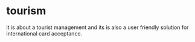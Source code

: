 # tourism
it is about a tourist management and its is also a user friendly solution for international card acceptance.
